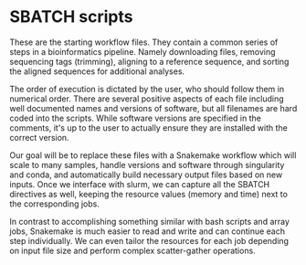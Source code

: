 # SBATCH scripts

These are the starting workflow files.  They contain a common series of steps
in a bioinformatics pipeline.  Namely downloading files, removing sequencing
tags (trimming), aligning to a reference sequence, and sorting the aligned
sequences for additional analyses.

The order of execution is dictated by the user, who should follow them in
numerical order.  There are several positive aspects of each file including
well documented names and versions of software, but all filenames are hard
coded into the scripts.  While software versions are specified in the comments,
it's up to the user to actually ensure they are installed with the correct
version.  

Our goal will be to replace these files with a Snakemake workflow which will
scale to many samples, handle versions and software through singularity and
conda, and automatically build necessary output files based on new inputs.
Once we interface with slurm, we can capture all the SBATCH directives as
well, keeping the resource values (memory and time) next to the corresponding
jobs.

In contrast to accomplishing something similar with bash scripts and array
jobs, Snakemake is much easier to read and write and can continue each step
individually.  We can even tailor the resources for each job depending on
input file size and perform complex scatter-gather operations.
